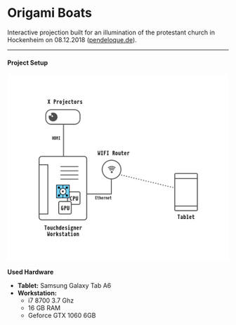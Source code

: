 # Origami Boats

Interactive projection built for an illumination of the protestant church in
Hockenheim on 08.12.2018 ([pendeloque.de](https://www.pendeloque.de)).


---

#### Project Setup

![Project setup](./img/structure.png)

**Used Hardware**
- **Tablet:** Samsung Galaxy Tab A6
- **Workstation:**
    - i7 8700 3.7 Ghz
    - 16 GB RAM
    - Geforce GTX 1060 6GB

